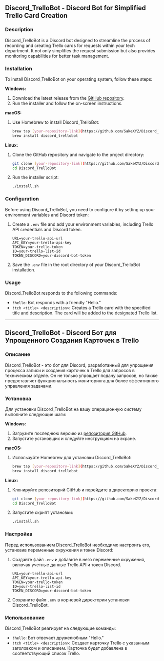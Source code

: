 ## Discord_TrelloBot - Discord Bot for Simplified Trello Card Creation

### Description

Discord_TrelloBot is a Discord bot designed to streamline the process of recording and creating Trello cards for requests within your tech department. It not only simplifies the request submission but also provides monitoring capabilities for better task management.

### Installation

To install Discord_TrelloBot on your operating system, follow these steps:

**Windows:**

1. Download the latest release from the [GitHub repository]([https://github.com/your-repository-link](https://github.com/SakeXYZ/Discord_TrelloBot.git)).
2. Run the installer and follow the on-screen instructions.

**macOS:**

1. Use Homebrew to install Discord_TrelloBot:
   ```bash
   brew tap [your-repository-link](https://github.com/SakeXYZ/Discord_TrelloBot.git)
   brew install discord_trellobot
   ```

**Linux:**

1. Clone the GitHub repository and navigate to the project directory:
   ```bash
   git clone [your-repository-link](https://github.com/SakeXYZ/Discord_TrelloBot.git)
   cd Discord_TrelloBot
   ```
2. Run the installer script:
   ```bash
   ./install.sh
   ```

### Configuration

Before using Discord_TrelloBot, you need to configure it by setting up your environment variables and Discord token:

1. Create a `.env` file and add your environment variables, including Trello API credentials and Discord token.

   ```
   URL=your-trello-api-url
   API_KEY=your-trello-api-key
   TOKEN=your-trello-token
   ID=your-trello-list-id
   TOKEN_DISCORD=your-discord-bot-token
   ```

2. Save the `.env` file in the root directory of your Discord_TrelloBot installation.

### Usage

Discord_TrelloBot responds to the following commands:

- `!hello`: Bot responds with a friendly "Hello."
- `!tch <title> <description>`: Creates a Trello card with the specified title and description. The card will be added to the designated Trello list.

---

## Discord_TrelloBot - Discord Бот для Упрощенного Создания Карточек в Trello

### Описание

Discord_TrelloBot - это бот для Discord, разработанный для упрощения процесса записи и создания карточек в Trello для запросов в техническом отделе. Он не только упрощает подачу запросов, но также предоставляет функциональность мониторинга для более эффективного управления задачами.

### Установка

Для установки Discord_TrelloBot на вашу операционную систему выполните следующие шаги:

**Windows:**

1. Загрузите последнюю версию из [репозитория GitHub]([https://github.com/your-repository-link](https://github.com/SakeXYZ/Discord_TrelloBot.git)).
2. Запустите установщик и следуйте инструкциям на экране.

**macOS:**

1. Используйте Homebrew для установки Discord_TrelloBot:
   ```bash
   brew tap [your-repository-link](https://github.com/SakeXYZ/Discord_TrelloBot.git)
   brew install discord_trellobot
   ```

**Linux:**

1. Клонируйте репозиторий GitHub и перейдите в директорию проекта:
   ```bash
   git clone [your-repository-link](https://github.com/SakeXYZ/Discord_TrelloBot.git)
   cd Discord_TrelloBot
   ```
2. Запустите скрипт установки:
   ```bash
   ./install.sh
   ```

### Настройка

Перед использованием Discord_TrelloBot необходимо настроить его, установив переменные окружения и токен Discord:

1. Создайте файл `.env` и добавьте в него переменные окружения, включая учетные данные Trello API и токен Discord.

   ```
   URL=your-trello-api-url
   API_KEY=your-trello-api-key
   TOKEN=your-trello-token
   ID=your-trello-list-id
   TOKEN_DISCORD=your-discord-bot-token
   ```

2. Сохраните файл `.env` в корневой директории установки Discord_TrelloBot.

### Использование

Discord_TrelloBot реагирует на следующие команды:

- `!hello`: Бот отвечает дружелюбным "Hello."
- `!tch <title> <description>`: Создает карточку Trello с указанным заголовком и описанием. Карточка будет добавлена в соответствующий список Trello.
